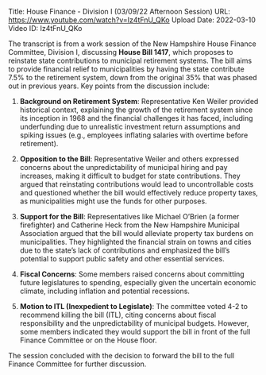 Title: House Finance - Division I (03/09/22 Afternoon Session)
URL: https://www.youtube.com/watch?v=Iz4tFnU_QKo
Upload Date: 2022-03-10
Video ID: Iz4tFnU_QKo

The transcript is from a work session of the New Hampshire House Finance Committee, Division I, discussing **House Bill 1417**, which proposes to reinstate state contributions to municipal retirement systems. The bill aims to provide financial relief to municipalities by having the state contribute 7.5% to the retirement system, down from the original 35% that was phased out in previous years. Key points from the discussion include:

1. **Background on Retirement System**: Representative Ken Weiler provided historical context, explaining the growth of the retirement system since its inception in 1968 and the financial challenges it has faced, including underfunding due to unrealistic investment return assumptions and spiking issues (e.g., employees inflating salaries with overtime before retirement).

2. **Opposition to the Bill**: Representative Weiler and others expressed concerns about the unpredictability of municipal hiring and pay increases, making it difficult to budget for state contributions. They argued that reinstating contributions would lead to uncontrollable costs and questioned whether the bill would effectively reduce property taxes, as municipalities might use the funds for other purposes.

3. **Support for the Bill**: Representatives like Michael O’Brien (a former firefighter) and Catherine Heck from the New Hampshire Municipal Association argued that the bill would alleviate property tax burdens on municipalities. They highlighted the financial strain on towns and cities due to the state’s lack of contributions and emphasized the bill’s potential to support public safety and other essential services.

4. **Fiscal Concerns**: Some members raised concerns about committing future legislatures to spending, especially given the uncertain economic climate, including inflation and potential recessions.

5. **Motion to ITL (Inexpedient to Legislate)**: The committee voted 4-2 to recommend killing the bill (ITL), citing concerns about fiscal responsibility and the unpredictability of municipal budgets. However, some members indicated they would support the bill in front of the full Finance Committee or on the House floor.

The session concluded with the decision to forward the bill to the full Finance Committee for further discussion.